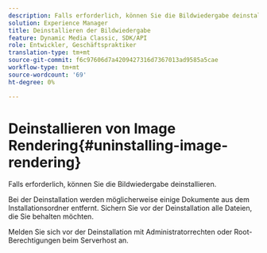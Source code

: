 ```yaml
---
description: Falls erforderlich, können Sie die Bildwiedergabe deinstallieren.
solution: Experience Manager
title: Deinstallieren der Bildwiedergabe
feature: Dynamic Media Classic, SDK/API
role: Entwickler, Geschäftspraktiker
translation-type: tm+mt
source-git-commit: f6c97606d7a4209427316d7367013ad9585a5cae
workflow-type: tm+mt
source-wordcount: '69'
ht-degree: 0%

---
```



# Deinstallieren von Image Rendering{#uninstalling-image-rendering}

Falls erforderlich, können Sie die Bildwiedergabe deinstallieren.

Bei der Deinstallation werden möglicherweise einige Dokumente aus dem Installationsordner entfernt. Sichern Sie vor der Deinstallation alle Dateien, die Sie behalten möchten.

Melden Sie sich vor der Deinstallation mit Administratorrechten oder Root-Berechtigungen beim Serverhost an.
